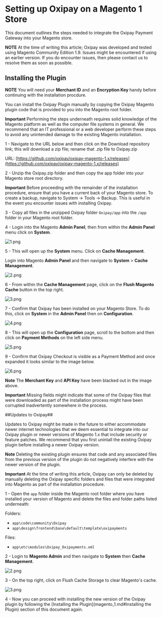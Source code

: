 # Setting up Oxipay on a Magento 1 Store

This document outlines the steps needed to integrate the Oxipay Payment Gateway into your Magento store.

**NOTE** At the time of writing this article; Oxipay was developed and tested using Magento Community Edition 1.9. Issues might be encountered if using an earlier version. If you do encounter issues, then please contact us to resolve them as soon as possible.

## Installing the Plugin

**NOTE** You will need your <b>Merchant ID</b> and an <b>Encryption Key</b> handy before continuing with the installation procdure.

You can install the Oxipay Plugin manually by copying the Oxipay Magento plugin code that is provided to you into the Magento root folder. 

**Important** Performing the steps underneath requires solid knowledge of the Magento platform as well as the computer file systems in general. We recommend that an IT professional or a web developer perform these steps to avoid any unintended damage to the existing Magento installation.

1 - Navigate to the URL below and then click on the Download repository link; this will download a zip file; rename that .zip file to Oxipay.zip

URL: [https://github.com/oxipay/oxipay-magento-1.x/releases](https://github.com/oxipay/oxipay-magento-1.x/releases)

2 - Unzip the Oxipay.zip folder and then copy the app folder into your Magento store root directory.

**Important** Before proceeding with the remainder of the installation procedure, ensure that you have a current back of your Magento store. To create a backup, navigate to System -> Tools -> Backup. This is useful in the event you encounter issues with installing Oxipay.

3 - Copy all files in the unzipped Oxipay folder <code>Oxipay/app</code> into the <code>/app</code> folder in your Magento root folder.

4 - Login into the Magento **Admin Panel**, then from within the **Admin Panel** menu click on **System**.

![1.png](/img/platforms/magento_1/1.png)

5 - This will open up the **System** menu. Click on **Cache Management**.

Login into Magento **Admin Panel** and then navigate to **System** > **Cache Management**.

![2.png](/img/platforms/magento_1/2.png)

6 - From within the **Cache Management** page, click on the **Flush Magento Cache** button in the top right.

![3.png](/img/platforms/magento_1/3.png)

7 - Confirm that Oxipay has been installed on your Magento Store. To do this, click on **System** in the **Admin Panel** then on **Configuration**.

![4.png](/img/platforms/magento_1/4.png)

8 - This will open up the **Configuration** page, scroll to the bottom and then click on **Payment Methods** on the left side menu.

![5.png](/img/platforms/magento_1/5.png)

9 - Confirm that Oxipay Checkout is visible as a Payment Method and once expanded it looks similar to the image below.

![6.png](/img/platforms/magento_1/6.png)

**Note** The <b>Merchant Key</b> and <b>API Key</b> have been blacked out in the image above.

**Important** Missing fields might indicate that some of the Oxipay files that were downloaded as part of the installation process might have been corrupted inadvertently somewhere in the process.

##Updates to Oxipay##

Updates to Oxipay might be made in the future to either accommodate newer internet technologies that we deem essential to integrate into our Oxipay plugin or newer versions of Magento 1.x that include security or feature patches. We recommend that you first unintall the existing Oxipay plugin before installing a newer Oxipay version.

**Note** Deleting the existing plugin ensures that code and any associated files from the previous version of the plugin do not negatively interfere with the newer version of the plugin.

**Important** At the time of writing this article, Oxipay can only be deleted by manually deleting the Oxipay specific folders and files that were integrated into Magento as part of the installation procedure.

1 - Open the <code>app</code> folder inside the Magento root folder where you have installed your version of Magento and delete the files and folder paths listed underneath:

Folders:

* <code>app\code\community\Oxipay</code>
* <code>app\design\frontend\base\default\template\oxipayments</code>

Files:

* <code>app\etc\modules\Oxipay_Oxipayments.xml</code>

2 - Login to **Magento Admin** and then navigate to **System** then **Cache Management**.

![2.png](/img/platforms/magento_1/2.png)

3 - On the top right, click on Flush Cache Storage to clear Magento's cache.

![3.png](/img/platforms/magento_1/3.png)

4 - Now you can proceed with installing the new version of the Oxipay plugin by following the [Installing the Plugin](magento_1.md#Installing the Plugin) section of this document again.